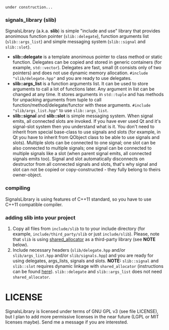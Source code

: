 `under construction...`

### signals_library (slib)
SignalsLibrary (a.k.a. **slib**) is simple "include and use" library that provides anonimous function pointer (`slib::delegate`),
function arguments list (`slib::args_list`) and simple messaging system (`slib::signal` and `slib::slot`).

- **slib::delegate** is a template anonimous pointer to class method or static function. Delegates can be copied
and stored in generic containers (for example, `std::vector`). Delegates are fast, small (it consists only
of two pointers) and does not use dynamic memory allocation. `#include "slib/delegate.hpp"` and you are ready to use delegates.
- **slib::args_list** is a function arguments list. It can be used to store arguments to call a lot of functions later.
Any argument in list can be changed at any time. It stores arguments in `std::tuple` and has methods for unpacking
arguments from tuple to call function/method/delegate/functor with these arguments. `#include "slib/args_list.hpp"` to
use `slib::args_list`.
- **slib::signal** and **slib::slot** is simple messaging system. When signal emits, all connected slots are invoked.
If you have ever used Qt and it's signal-slot system then you understand what is it. You don't need to inherit from
special base-class to use signals and slots (for example, in Qt you have to inherit from QObject class to be able
to use signals and slots). Multiple slots can be connected to one signal; one slot can be also connected to multiple signals;
one signal can be connected to multiple signals like a slot (when parent signal emits, all connected signals emits too).
Signal and slot automatically disconnects on destructor from all connected signals and slots, that's why signal and slot
can not be copied or copy-constructed - they fully belong to theirs owner-object.

### compiling
SignalsLibrary is using features of C++11 standard, so you have to use C++11 compatible compiler.

### adding slib into your project
1. Copy all files from `include/slib` to to your include directory (for example, `include/third_party/slib` or just `include/slib`). Please, note that `slib` is using [shared_allocator](https://github.com/cas4ey/shared_allocator/) as a third-party library (see **NOTE** below).
2. Include necessary headers (`slib/delegate.hpp` and/or `slib/args_list.hpp` and/or `slib/signals.hpp`) and you are ready for using delegates, args_lists, signals and slots.
**NOTE:** `slib::signal` and `slib::slot` requires dynamic linkage with `shared_allocator` (instructions can be found [here](https://github.com/cas4ey/shared_allocator/)). `slib::delegate` and `slib::args_list` does not need `shared_allocator`.

# LICENSE
SignalsLibrary is licensed under terms of GNU GPL v3 (see file LICENSE), but I plan to add more permissive licenses
in the near future (LGPL or MIT licenses maybe). Send me a message if you are interested.
